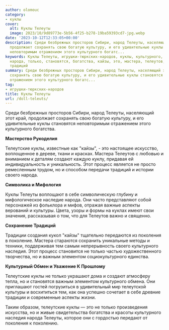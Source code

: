 ```yaml
---
author: olomouc
category:
- куклы
cover:
  alt: Куклы Телеуты
  image: 2023/10/9d89773e-5b56-4f25-b278-19ba59393cd7-jpg.webp
date: '2023-10-12T12:33:05+00:00'
description: Среди безбрежных просторов Сибири, народ Телеуты, населяющий этот край,
  продолжает сохранять свою богатую культуру, и его удивительные куклы становятся
  неповторимым отражением этого культурного богатс...
keywords: Куклы Телеуты, игрушки-тюркских-народов, куклы, культурного, телеуты, телеутские,
  народа, только, становятся, богатства, кайзы, это, мастера, телеутов, создают, процесс,
  традиций
summary: Среди безбрежных просторов Сибири, народ Телеуты, населяющий этот край, продолжает
  сохранять свою богатую культуру, и его удивительные куклы становятся неповторимым
  отражением этого культурного богатс...
tag:
- игрушки-тюркских-народов
title: Куклы Телеуты
url: /doll-teleuts/
---
```


Среди безбрежных просторов Сибири, народ Телеуты, населяющий этот край, продолжает сохранять свою богатую культуру, и его удивительные куклы становятся неповторимым отражением этого культурного богатства.

**Мастерство Рукоделия**

Телеутские куклы, известные как "кайзы", \- это настоящее искусство, воплощенное в дереве, ткани и красках. Мастера Телеутов с любовью и вниманием к деталям создают каждую куклу, придавая ей индивидуальность и уникальность. Этот процесс является не просто ремесленным трудом, но и способом передачи традиций и истории своего народа.

**Символика и Мифология**

Куклы Телеуты воплощают в себе символическую глубину и мифологическое наследие народа. Они часто представляют собой персонажей из фольклора и мифов, отражая важные аспекты верований и культуры. Цвета, узоры и формы на куклах имеют свои значения, рассказывая о том, что для Телеутов важно и священно.

**Сохранение Традиций**

Традиции создания кукол "кайзы" тщательно передаются из поколения в поколение. Мастера стараются сохранить уникальные методы и техники, поддерживая тем самым непрерывность своего культурного наследия. Этот процесс становится не только частью художественного творчества, но и важным элементом социокультурного единства.

**Культурный Обмен и Уважение К Прошлому**

Телеутские куклы не только украшают дома и создают атмосферу тепла, но и становятся важным элементом культурного обмена. Они приглашают гостей погрузиться в удивительный мир телеутской культуры и восхититься тем, как она успешно сочетает в себе древние традиции и современные аспекты жизни.

Таким образом, телеутские куклы — это не только произведения искусства, но и живые свидетельства богатства и красоты культурного наследия народа Телеуты, которое они с гордостью передают от поколения к поколению.